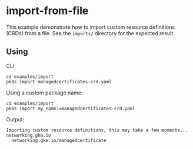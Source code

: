 # import-from-file

This example demonstrate how to import custom resource definitions (CRDs) from a file. See the `imports/` directory for the expected result.

## Using
CLI:
```shell
cd examples/import
pk8s import managedcertificates-crd.yaml
```

Using a custom package name:
```shell
cd examples/import
pk8s import my_name:=managedcertificates-crd.yaml
```

Output:
```
Importing custom resource definitions, this may take a few moments...
networking.gke.io
  networking.gke.io/managedcertificate
```
